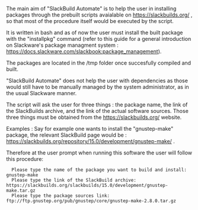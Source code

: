 The main aim of "SlackBuild Automate" is to help the user in installing packages through the prebuilt scripts avaialable on https://slackbuilds.org/ , so that most of the procedure itself would be executed by the script.

It is written in bash and as of now the user must install the built package with the "installpkg" command (refer to this guide for a general introduction on Slackware's package managment system : https://docs.slackware.com/slackbook:package_management). 

The packages are located in the /tmp folder once succesfully compiled and built.

"SlackBuild Automate" does not help the user with dependencies as those would still have to be manually managed by the system administrator, as in the usual Slackware manner.

The script will ask the user for three things : the package name, the link of the SlackBuilds archive, and the link of the actual software sources. 
Those three things must be obtained from the https://slackbuilds.org/ website. 

Examples : Say for example one wants to install the "gnustep-make" package, the relevant SlackBuild page would be : 
https://slackbuilds.org/repository/15.0/development/gnustep-make/ .

Therefore at the user prompt when running this software the user will follow this procedure: 

      Please type the name of the package you want to build and install: gnustep-make
      Please type the link of the SlackBuild archive: https://slackbuilds.org/slackbuilds/15.0/development/gnustep-make.tar.gz
      Please type the package sources link: ftp://ftp.gnustep.org/pub/gnustep/core/gnustep-make-2.8.0.tar.gz




